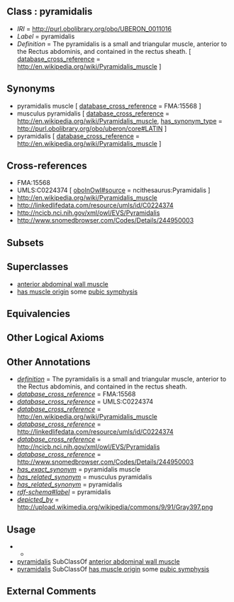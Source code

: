 
## Class : pyramidalis

 * *IRI* = http://purl.obolibrary.org/obo/UBERON_0011016
 * *Label* = pyramidalis
 * *Definition* = The pyramidalis is a small and triangular muscle, anterior to the Rectus abdominis, and contained in the rectus sheath. [ [database_cross_reference](../../ef/oboInOwl#hasDbXref.md) = http://en.wikipedia.org/wiki/Pyramidalis_muscle ]

## Synonyms

 * pyramidalis muscle [ [database_cross_reference](../../ef/oboInOwl#hasDbXref.md) = FMA:15568 ]
 * musculus pyramidalis [ [database_cross_reference](../../ef/oboInOwl#hasDbXref.md) = http://en.wikipedia.org/wiki/Pyramidalis_muscle, [has_synonym_type](../../pe/oboInOwl#hasSynonymType.md) = http://purl.obolibrary.org/obo/uberon/core#LATIN ]
 * pyramidalis [ [database_cross_reference](../../ef/oboInOwl#hasDbXref.md) = http://en.wikipedia.org/wiki/Pyramidalis_muscle ]

## Cross-references

 * FMA:15568
 * UMLS:C0224374 [ [oboInOwl#source](../../ce/oboInOwl#source.md) = ncithesaurus:Pyramidalis ]
 * http://en.wikipedia.org/wiki/Pyramidalis_muscle
 * http://linkedlifedata.com/resource/umls/id/C0224374
 * http://ncicb.nci.nih.gov/xml/owl/EVS/Pyramidalis
 * http://www.snomedbrowser.com/Codes/Details/244950003

## Subsets


## Superclasses

 * [anterior abdominal wall muscle](../../UBERON/61/UBERON_0002461.md)
 * [has muscle origin](../../RO/72/RO_0002372.md) some [pubic symphysis](../../UBERON/99/UBERON_0003699.md)

## Equivalencies


## Other Logical Axioms


## Other Annotations

 * *[definition](../../IAO/15/IAO_0000115.md)* = The pyramidalis is a small and triangular muscle, anterior to the Rectus abdominis, and contained in the rectus sheath.
 * *[database_cross_reference](../../ef/oboInOwl#hasDbXref.md)* = FMA:15568
 * *[database_cross_reference](../../ef/oboInOwl#hasDbXref.md)* = UMLS:C0224374
 * *[database_cross_reference](../../ef/oboInOwl#hasDbXref.md)* = http://en.wikipedia.org/wiki/Pyramidalis_muscle
 * *[database_cross_reference](../../ef/oboInOwl#hasDbXref.md)* = http://linkedlifedata.com/resource/umls/id/C0224374
 * *[database_cross_reference](../../ef/oboInOwl#hasDbXref.md)* = http://ncicb.nci.nih.gov/xml/owl/EVS/Pyramidalis
 * *[database_cross_reference](../../ef/oboInOwl#hasDbXref.md)* = http://www.snomedbrowser.com/Codes/Details/244950003
 * *[has_exact_synonym](../../ym/oboInOwl#hasExactSynonym.md)* = pyramidalis muscle
 * *[has_related_synonym](../../ym/oboInOwl#hasRelatedSynonym.md)* = musculus pyramidalis
 * *[has_related_synonym](../../ym/oboInOwl#hasRelatedSynonym.md)* = pyramidalis
 * *[rdf-schema#label](../../el/rdf-schema#label.md)* = pyramidalis
 * *[depicted_by](../../depicted/by/depicted_by.md)* = http://upload.wikimedia.org/wikipedia/commons/9/91/Gray397.png

## Usage

 * -
 * [pyramidalis](../../UBERON/16/UBERON_0011016.md) SubClassOf [anterior abdominal wall muscle](../../UBERON/61/UBERON_0002461.md)
 * [pyramidalis](../../UBERON/16/UBERON_0011016.md) SubClassOf [has muscle origin](../../RO/72/RO_0002372.md) some [pubic symphysis](../../UBERON/99/UBERON_0003699.md)

## External Comments

